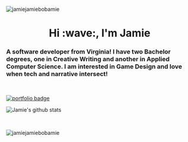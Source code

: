 <p align="left"> <img src="https://komarev.com/ghpvc/?username=jamiejamiebobamie&label=Profile%20views&color=0e75b6&style=flat" alt="jamiejamiebobamie" /> </p>

<h1 align="center">Hi :wave:, I'm Jamie</h1>
<h3 align="left">A software developer from Virginia! I have two Bachelor degrees, one in Creative Writing and another in Applied Computer Science. I am interested in Game Design and love when tech and narrative intersect!</h3>
<br>

[![portfolio badge](https://img.shields.io/badge/View_My_Portfolio-30302f?style=flat&color=0e75b6&)](https://www.makeschool.com/portfolio/Jamie-McCrory)

![Jamie's github stats](https://github-readme-stats.vercel.app/api?username=jamiejamiebobamie&hide=stars&theme=tokyonight&count_private=true)

<br>

<p><img align="center" src="https://github-readme-streak-stats.herokuapp.com/?user=jamiejamiebobamie&" alt="jamiejamiebobamie" /></p>
